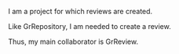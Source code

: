 I am a project for which reviews are created.

Like GrRepository, I am needed to create a review.

Thus, my main collaborator is GrReview.